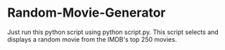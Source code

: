 # Random-Movie-Generator


Just run this python script using python script.py. This script selects and displays a random movie from the IMDB's top 250 movies.
